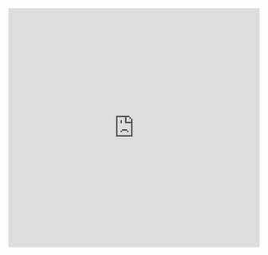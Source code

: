 <iframe 
    src="https://docs.google.com/presentation/d/e/2PACX-1vTMn2SKK6MvDMnNH3QJcNuMlYO2CnSXh1coenBKZOIKRRXh9fVUq88sg5-hUha73ZxAbmdVy0BlCHz3/embed?start=false&loop=false&delayms=3000"
    frameborder="0"
    width="100%"
    height="480"
    allowfullscreen="true"
    mozallowfullscreen="true"
    webkitallowfullscreen="true">
</iframe>
